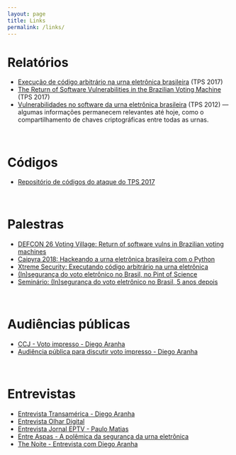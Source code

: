 ```yaml
---
layout: page
title: Links
permalink: /links/
---
```


# Relatórios

* [Execução de código arbitrário na urna eletrônica brasileira](https://doi.org/10.13140/RG.2.2.28590.82246/1) (TPS 2017)
* [The Return of Software Vulnerabilities in the Brazilian Voting Machine](https://doi.org/10.13140/RG.2.2.16240.97287) (TPS 2017)
* [Vulnerabilidades no software da urna eletrônica brasileira](https://sites.google.com/site/dfaranha/projects/relatorio-urna.pdf) (TPS 2012) &mdash; algumas informações permanecem relevantes até hoje, como o compartilhamento de chaves criptográficas entre todas as urnas.

<br />

# Códigos

* [Repositório de códigos do ataque do TPS 2017](https://github.com/epicleet/tps2017)

<br />

# Palestras

* [DEFCON 26 Voting Village: Return of software vulns in Brazilian voting machines](https://www.youtube.com/watch?v=TkoCnyhmorg)
* [Caipyra 2018: Hackeando a urna eletrônica brasileira com o Python](https://www.youtube.com/watch?v=MeMZDCecuIA)
* [Xtreme Security: Executando código arbitrário na urna eletrônica](https://www.youtube.com/watch?v=sbj82-0koas)
* [(In)segurança do voto eletrônico no Brasil, no Pint of Science](https://www.facebook.com/onovolab/videos/183012755591781)
* [Seminário: (In)segurança do voto eletrônico no Brasil, 5 anos depois](https://www.youtube.com/watch?v=IHrKjyPhm-4)

<br />

# Audiências públicas

* [CCJ - Voto impresso - Diego Aranha](https://www.youtube.com/watch?v=XiMga6Cn8AM&t=1h6m15s)
* [Audiência pública para discutir voto impresso - Diego Aranha](https://www.youtube.com/watch?v=5B7ZiBWNJdg)

<br />

# Entrevistas

* [Entrevista Transamérica - Diego Aranha](https://www.facebook.com/transamericabsb/videos/1785682808191000)
* [Entrevista Olhar Digital](https://olhardigital.com.br/video/avancos-por-tras-da-urnas-eletronica-ainda-nao-garantem-100-de-seguranca/74400)
* [Entrevista Jornal EPTV - Paulo Matias](http://g1.globo.com/sp/sao-carlos-regiao/jornal-da-eptv/videos/t/edicoes/v/professor-da-ufscar-fala-sobre-participacao-em-testes-com-urnas-eletronicas/6361383/)
* [Entre Aspas - A polêmica da segurança da urna eletrônica](https://www.youtube.com/watch?v=twSQAp4n2lA)
* [The Noite - Entrevista com Diego Aranha](https://www.youtube.com/watch?v=xATaNCsre9Q)
